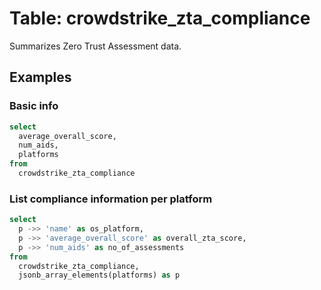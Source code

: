 # Table: crowdstrike_zta_compliance

Summarizes Zero Trust Assessment data.

## Examples

### Basic info

```sql
select
  average_overall_score,
  num_aids,
  platforms
from
  crowdstrike_zta_compliance
```

### List compliance information per platform

```sql
select
  p ->> 'name' as os_platform,
  p ->> 'average_overall_score' as overall_zta_score,
  p ->> 'num_aids' as no_of_assessments
from
  crowdstrike_zta_compliance,
  jsonb_array_elements(platforms) as p
```

